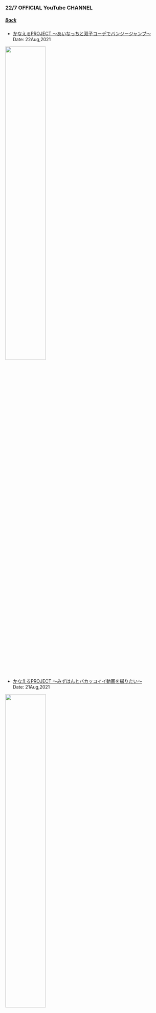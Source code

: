 ### 22/7 OFFICIAL YouTube CHANNEL
##### [Back](../YouTube_List.md)

- [かなえるPROJECT ～あいなっちと双子コーデでバンジージャンプ～](20210822_KanaeruPROJECT_BungeeJumping.md)<br>
Date: 22Aug,2021<br>
<img src="../../../Img/227OfficialYouTube/20210822_KanaeruPROJECT_BungeeJumping.jpg" width="50%">

- [かなえるPROJECT ～みずはんとバカッコイイ動画を撮りたい～](20210821_KanaeruPROJECT_CoolVideo.md)<br>
Date: 21Aug,2021<br>
<img src="../../../Img/227OfficialYouTube/20210821_KanaeruPROJECT_CoolVideo.jpg" width="50%">

- [かなえるPROJECT ～うたちゃんと江ノ島で共通点探しの旅～](20210820_KanaeruPROJECT_Enoshima.md)<br>
Date: 20Aug,2021<br>
<img src="../../../Img/227OfficialYouTube/20210820_KanaeruPROJECT_Enoshima.jpg" width="50%">

- [かなえるPROJECT ～もえちゃんとドッグカフェで癒されたい～](20210819_KanaeruPROJECT_DogCafe.md)<br>
Date: 19Aug,2021<br>
<img src="../../../Img/227OfficialYouTube/20210819_KanaeruPROJECT_DogCafe.jpg" width="50%">

- [22/7 生放送の時間 vol.11～ナナオン夏の陣～](20210724_Namahousounjikan_Vol11.md)<br>
Date: 24Jul,2021<br>
<img src="../../../Img/227OfficialYouTube/20210724_Namahousounjikan_Vol11.jpg" width="50%">

- [22/7『タチツテトパワー』夜公演＠PACIFICO Yokohama（2021.02.28）](20210720_TachitsutetoPower_@PACIFICO_Yokohama.md)<br>
Date: 20Jul,2021<br>
<img src="../../../Img/227OfficialYouTube/20210720_TachitsutetoPower_@PACIFICO_Yokohama.jpg" width="50%">

- [超!A&G+『くらてん！～1stアルバム「11という名の永遠の素数」発売記念スペシャル～』](20210716_Kuraten_1stALRelease_Special.md)<br>
Date: 16Jul,2021<br>
<img src="../../../Img/227OfficialYouTube/20210716_Kuraten_1stALRelease_Special.jpg" width="50%">

- [22/7 紅組『雷鳴のDelay』夜公演＠PACIFICO Yokohama（2021.02.28）](20210715_RaimeinoDelay_@PACIFICO_Yokohama.md)<br>
Date: 15Jul,2021<br>
<img src="../../../Img/227OfficialYouTube/20210715_RaimeinoDelay_@PACIFICO_Yokohama.jpg" width="50%">

- [22/7 白組『キウイの主張』夜公演＠PACIFICO Yokohama（2021.02.28）](20210714_KiwinoShuchoShirogumi_@PACIFICO_Yokohama.md)<br>
Date: 14Jul,2021<br>
<img src="../../../Img/227OfficialYouTube/20210714_KiwinoShuchoShirogumi_@PACIFICO_Yokohama.jpg" width="50%">

- [22/7 復活定期公演「ナナニジライブ 2021」～あの日の彼女たち～ (2021.06.30)](20210707_NananijiLive_TheGirlsOfThatDay.md)<br>
Date: 7Jul,2021<br>
<img src="../../../Img/227OfficialYouTube/20210707_NananijiLive_TheGirlsOfThatDay.jpg" width="50%">

- [1stアルバム「11という名の永遠の素数」リリース記念イベント「復活定期公演“ナナニジライブ 2021”」](20210630_NananijiLive.md)<br>
Date: 30Jun,2021<br>
<img src="../../../Img/227OfficialYouTube/20210630_NananijiLive.jpg" width="50%">

- [22/7『ヒヤシンス』music video](20210628_Hyacinth_MV.md)<br>
Date: 28Jun,2021<br>
<img src="../../../Img/227OfficialYouTube/20210628_Hyacinth_MV.jpg" width="50%">

- [ナナオン初心者向け動画「22/7 学習の時間」 #2 ～お気に入りメンバーを育成しよう！～ 【22/7 音楽の時間】](20200925_Nanaon_Tutorial2.md)<br>
Date: 25Sep,2020<br>
<img src="../../../Img/227OfficialYouTube/20200925_Nanaon_Tutorial2.jpg" width="50%">

- [22/7 #せいゆうろうどくかい 「ねずみの嫁入り」](20200924_Seiyu_Rohoku_MarriageOfAMouse.md)<br>
Date: 24Sep,2020<br>
<img src="../../../Img/227OfficialYouTube/20200924_Seiyu_Rohoku_MarriageOfAMouse.jpg" width="50%">

- [22/7 晴れた日のベンチ「半チャーハン」・蛍光灯再生計画「タトゥー・ラブ」・気の抜けたサイダー「ソフトクリーム落としちゃった」 ～22/7 新ユニット 全曲視聴 ～](20200920_6thSingle_UnitSongs_Trial)<br>
Date: 20Sep,2020<br>
<img src="../../../Img/227OfficialYouTube/20200920_6thSingle_UnitSongs_Trial.jpg" width="50%">

- [22/7 #せいゆうろうどくかい 「手袋を買いに」](20200910_Seiyu_Rohoku_BuyGloves.md)<br>
Date: 10Sep,2020<br>
<img src="../../../Img/227OfficialYouTube/20200910_Seiyu_Rohoku_BuyGloves.jpg" width="50%">

- [ナナオン初心者向け動画「22/7 学習の時間」 #1 ～ナナオンを上達しよう！～ 【22/7 音楽の時間】](20200902_Nanaon_Tutorial1.md)<br>
Date: 2Sep,2020<br>
<img src="../../../Img/227OfficialYouTube/20200902_Nanaon_Tutorial1.jpg" width="50%">

- [22/7 生放送の時間 Vol.3 ～残暑見舞い申し上げます～](20200901_227Vol.3_Live.md)<br>
Date: 1Sep,2020<br>
<img src="../../../Img/227OfficialYouTube/20200901_227Vol.3_Live.jpg" width="50%">

- [22/7 #せいゆうろうどくかい 「文福茶がま」](20200820_Seiyu_Rohoku_BunfukuChagama.md)<br>
Date: 20Aug,2020<br>
<img src="../../../Img/227OfficialYouTube/20200820_Seiyu_Rohoku_BunfukuChagama.jpg" width="50%">

- [22/7 #せいゆうろうどくかい 「おおかみと七ひきのこどもやぎ」](20200806_Seiyu_Rohoku_Wolfn7Goats.md)<br>
Date: 6Aug,2020<br>
<img src="../../../Img/227OfficialYouTube/20200806_Seiyu_Rohoku_Wolfn7Goats.jpg" width="50%">

- [22/7 #せいゆうろうどくかい 「雨あがり」](20200723_Seiyu_Rohoku_Aftertherain.md)<br>
Date: 23Jul,2020<br>
<img src="../../../Img/227OfficialYouTube/20200723_Seiyu_Rohoku_Aftertherain.jpg" width="50%">

- [22/7 『風は吹いてるか？』dance video](20200722_dancevideo.md)<br>
Date: 22Jul,2020<br>
<img src="../../../Img/227OfficialYouTube/20200722_dancevideo.jpg" width="50%">

- [ナナニジ オンラインフェス2020](20200722_live.md)<br>
Date: 22Jul,2020<br>
<img src="../../../Img/227OfficialYouTube/20200722_YT_Live.jpg" width="50%">

- [22/7 5thシングル「ムズイ」発売記念スペシャル無観客ライブ（2020.2.27 Zepp Tokyo）ダイジェスト映像](20200630_Summary.md)<br>
Date: 30Jun,2020<br>
<img src="../../../Img/227OfficialYouTube/20200630_Summary.jpg" width="50%">